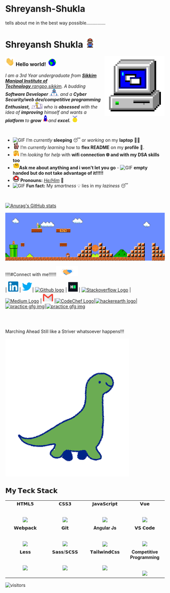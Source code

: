 # Shreyansh-Shukla
tells about me in the best way possible...............
# Shreyansh Shukla&nbsp;<img src="https://github.com/viral-sangani/viral-sangani/blob/master/Assets/Mario_Hello_Big.gif" width="30px">

<!--
    &nbsp; [![HitCount](http://hits.dwyl.com/viral-sangani/viral-sangani.svg)](http://hits.dwyl.com/viral-sangani/viral-sangani)
-->

<img align="right" alt="PC GIF" src="https://github.com/viral-sangani/viral-sangani/blob/master/Assets/PC.gif" width="190" />

### <img src="https://github.com/viral-sangani/viral-sangani/blob/master/Assets/Hi.gif" width="29px"> **Hello world!** &nbsp;<img src="https://github.com/viral-sangani/viral-sangani/blob/master/Assets/Earth.gif" width="24px">

<p>
  <em>
    I am a 3rd Year undergraduate from <a href="https://www.smu.edu.in/"> <b>Sikkim Manipal Institute of Technology</b>,rangpo,sikkim</a>.  
    A budding <b>Software Developer</b> <img src="https://github.com/viral-sangani/viral-sangani/blob/master/Assets/Developer.gif" width="30px"> and a <b>Cyber Security/web dev/competitive programming  Enthusiast,</b>&nbsp;<img src="https://github.com/viral-sangani/viral-sangani/blob/master/Assets/Designer.gif" width="36px">  who is <b>obsessed</b>
    with the idea of <b>improving</b> himself and wants a <b>platform</b> to 
    <b>grow</b> <img src="https://github.com/viral-sangani/viral-sangani/blob/master/Assets/Rocket.gif" width="18px">and 
    <b>excel.</b> <img src="https://github.com/viral-sangani/viral-sangani/blob/master/Assets/Medal.gif" width="20px">
  </em>  
</p>

<br>

- <img alt="GIF" src="https://github.com/viral-sangani/viral-sangani/blob/master/Assets/wave.gif" width="20vw" /> I’m _currently_ **sleeping** 😴 or _working_ on my **laptop** 👨‍💻
- <img alt="GIF" src="https://github.com/viral-sangani/viral-sangani/blob/master/Assets/gandalf_parrot.gif" width="20vw" /> I’m _currently learning_ how to **flex README** on my **profile** 💪.
- <img alt="GIF" src="https://github.com/viral-sangani/viral-sangani/blob/master/Assets/hmm.gif" width="20vw" /> I’m _looking_ for _help_ with **wifi connection 🌐 and with my DSA skills too**
- <img alt="GIF" src="https://github.com/viral-sangani/viral-sangani/blob/master/Assets/happy.gif" width="20vw" />**Ask me about anything and i won't let you go**    - <img alt="GIF" src="https://tenor.com/bkQ8f.gif" width=20vw height=20vw/> **empty handed but do not take advantage of it!!!!!**
- <img alt="GIF" src="https://github.com/viral-sangani/viral-sangani/blob/master/Assets/powerup.gif" width="20vw" /> **Pronouns:** [_He/Him_](https://pronoun.is/he) 🧔
- <img alt="GIF" src="https://github.com/viral-sangani/viral-sangani/blob/master/Assets/coin.gif" width="20vw" /> **Fun fact:** My _smartness_ 💡 lies in my _laziness_ 😴

<br>

[![Anurag's GitHub stats](https://github-readme-stats.vercel.app/api?username=Shreyansh252001)](https://github.com/anuraghazra/github-readme-stats)
<br>

<img src="https://github.com/viral-sangani/viral-sangani/blob/master/Assets/Mario_Gameplay.gif" alt="Mario Game" width="980">

<br>

!!!!#Connect with me!!!!!!<img src="https://github.com/viral-sangani/viral-sangani/blob/master/Assets/Handshake.gif" height="32px">

| [<img src="https://github.com/viral-sangani/viral-sangani/blob/master/Assets/Linkedin.svg" alt="Linkedin Logo" width="32">](https://www.linkedin.com/in/shreyansh-shukla-187259181/) | [<img src="https://github.com/viral-sangani/viral-sangani/blob/master/Assets/Twitter.svg" alt="Twitter Logo" width="32">](https://twitter.com/LoadMatLeGoalLe)| [<img 
src="https://cdn.svgporn.com/logos/github-icon.svg" alt="Github logo" width="34">](https://github.com/Shreyansh252001) | [<img 
src="https://github.com/viral-sangani/viral-sangani/blob/master/Assets/HackerRank.svg" alt="HackerRank Logo" width="30">](https://www.hackerrank.com/) | [<img src="https://cdn.svgporn.com/logos/stackoverflow-icon.svg" alt="Stackoverflow Logo" width="28">](https://stackoverflow.com/users/10625373/programming-is-my-life) | [<img src="https://cdn.svgporn.com/logos/medium.svg" alt="Medium Logo" width="30" height="30">](https://medium.com/@shreyansh252001) | [<img 
src="https://github.com/viral-sangani/viral-sangani/blob/master/Assets/Gmail.svg" alt="Gmail logo" height="32">](mailto:Shreyansh252001@gmail.com) |[<img 
src="https://upload.wikimedia.org/wikipedia/commons/b/b1/Codeforces_logo.svg" alt="CodeChef Logo" height="32" width="90">](https://codeforces.com/profile/shreyansh2510)|[<img src="https://brandeps.com/icon-download/H/Hackerearth-icon-vector-01.svg" alt="hackerearth logo" height="32" width="50">](https://www.hackerearth.com/@shreyansh252001)|[<img src="https://media.geeksforgeeks.org/wp-content/uploads/20200716222246/Path-219.png" alt="practice gfg img" height="32" width="50">](https://auth.geeksforgeeks.org/user/djs/practice/)|[<img 
src="https://assets.leetcode.com/static_assets/public/webpack_bundles/images/logo-dark.e99485d9b.svg" alt="practice gfg img" height="32" width="50">](https://leetcode.com/shreyansh252001/)

<br>
<br>

<p>Marching Ahead Still like a Striver whatsoever happens!!!</p>

![DINO](https://github.com/Shreyansh252001/Shreyansh252001/blob/main/assets/giphy.gif)










## 𝗠𝘆 𝗧𝗲𝗰𝗸 𝗦𝘁𝗮𝗰𝗸 ##

<table>
  <tbody>
    <tr valign="top">
      <td width="25%" align="center">
        <span>𝗛𝗧𝗠𝗟𝟱</span><br><br><br>
        <img height="64px" src="https://cdn.svgporn.com/logos/html-5.svg">
      </td>
      <td width="25%" align="center">
        <span>𝗖𝗦𝗦𝟯</span><br><br><br>
        <img height="64px" src="https://cdn.svgporn.com/logos/css-3.svg">
      </td>
      <td width="25%" align="center">
        <span>𝗝𝗮𝘃𝗮𝗦𝗰𝗿𝗶𝗽𝘁</span><br><br><br>
        <img height="64px" src="https://cdn.svgporn.com/logos/javascript.svg">
      </td>
      <td width="25%" align="center">
        <span>𝗩𝘂𝗲</span><br><br><br>
        <img height="64px" src="https://cdn.svgporn.com/logos/vue.svg">
      </td>
    </tr>
    <tr valign="top">
      <td width="25%" align="center">
        <span>𝗪𝗲𝗯𝗽𝗮𝗰𝗸</span><br><br><br>
        <img height="64px" src="https://cdn.svgporn.com/logos/webpack.svg">
      </td>
      <td width="25%" align="center">
        <span>𝗚𝗶𝘁</span><br><br><br>
        <img height="64px" src="https://cdn.svgporn.com/logos/git-icon.svg">
      </td>
       <td width="25%" align="center">
        <span>𝐀𝐧𝐠𝐮𝐥𝐚𝐫 𝐉𝐬</span><br><br><br>
        <img height="64px" src="https://cdn.svgporn.com/logos/angular-icon.svg">
      </td>
      <td width="25%" align="center">
        <span>𝗩𝗦 𝗖𝗼𝗱𝗲</span><br><br><br>
        <img height="64px" src="https://cdn.svgporn.com/logos/visual-studio-code.svg">
      </td>
    </tr>
    <tr valign="top">
      <td width="25%" align="center">
        <span>𝗟𝗲𝘀𝘀</span><br><br><br>
        <img height="64px" src="https://cdn.svgporn.com/logos/less.svg">
      </td>
      <td width="25%" align="center">
        <span>𝗦𝗮𝘀𝘀/𝗦𝗖𝗦𝗦</span><br><br><br>
        <img height="64px" src="https://cdn.svgporn.com/logos/sass.svg">
      </td>
      <td width="25%" align="center">
        <span>𝗧𝗮𝗶𝗹𝘄𝗶𝗻𝗱𝗖𝘀𝘀</span><br><br><br>
        <img height="64px" src="https://cdn.svgporn.com/logos/tailwindcss-icon.svg">
      </td>
      <td width="25%" align="center">
          <span><b>Competitive Programming</b></span><br><br><br>
        <img height="64px" src="https://cdn.svgporn.com/logos/netlify.svg">
      </td>
    </tr>
  </tbody>
</table>


![visitors](https://visitor-badge.laobi.icu/badge?page_id=shreyansh252001)



